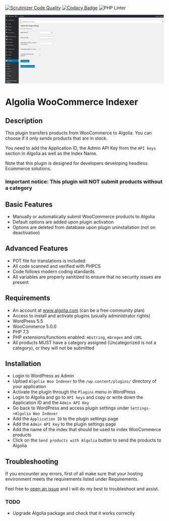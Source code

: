 [![Scrutinizer Code Quality](https://scrutinizer-ci.com/g/w3bdesign/algolia-woo-indexer/badges/quality-score.png?b=master)](https://scrutinizer-ci.com/g/w3bdesign/algolia-woo-indexer/?branch=master)
[![Codacy Badge](https://app.codacy.com/project/badge/Grade/bfe1f91c2d3a40e6953baabeee88f781)](https://www.codacy.com/gh/w3bdesign/algolia-woo-indexer/dashboard?utm_source=github.com&amp;utm_medium=referral&amp;utm_content=w3bdesign/algolia-woo-indexer&amp;utm_campaign=Badge_Grade)
![PHP Linter](https://img.shields.io/badge/Code%20checked%20with-PHPCS-green)

![Screenshot](/screenshots/screenshot1.jpg)

# Algolia WooCommerce Indexer

## Description

This plugin transfers products from WooCommerce to Algolia. You can choose if it only sends products that are in stock.

You need to add the Application ID, the Admin API Key from the `API keys` section in Algolia as well as the Index Name.

Note that this plugin is designed for developers developing headless Ecommerce solutions.

### Important notice: This plugin will NOT submit products without a category

## Basic Features

-   Manually or automatically submit WooCommerce products to Algolia
-   Default options are added upon plugin activation
-   Options are deleted from database upon plugin uninstallation (not on deactivation)

## Advanced Features

-   POT file for translations is included
-   All code scanned and verified with PHPCS
-   Code follows modern coding standards
-   All variables are properly sanitized to ensure that no security issues are present

## Requirements

-   An account at www.algolia.com (can be a free community plan)
-   Access to install and activate plugins (usually administrator rights)
-   WordPress 5.5
-   WooCommerce 5.0.0
-   PHP 7.3
-   PHP extensions/functions enabled: `mbstring`, `mbregex` and `cURL`
-   All products MUST have a category assigned (Uncategorized is not a category), or they will not be submitted

## Installation

-   Login to WordPress as Admin
-   Upload `Algolia Woo Indexer` to the `/wp-content/plugins/` directory of your application
-   Activate the plugin through the `Plugins` menu in WordPress
-   Login to Algolia and go to `API keys` and copy or write down the Application ID and the `Admin API Key`
-   Go back to WordPress and access plugin settings under `Settings->Algolia Woo Indexer`
-   Add the `Application ID` to the plugin settings page
-   Add the `Admin API Key` to the plugin settings page
-   Add the name of the index that should be used to index WooCommerce products
-   Click on the `Send products with Algolia` button to send the products to Algolia

## Troubleshooting

If you encounter any errors, first of all make sure that your hosting environment meets the requirements listed under Requirements.

Feel free to <a href="https://github.com/w3bdesign/algolia-woo-indexer/issues">open an issue</a> and I will do my best to troubleshoot and assist.

### TODO

-   Upgrade Algolia package and check that it works correctly
